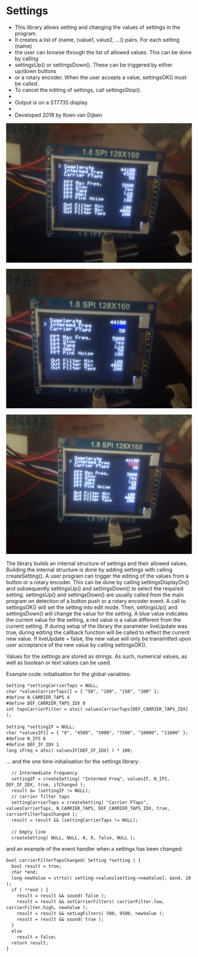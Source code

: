 # Settings

 * This library allows setting and changing the values of settings in the program.
 * It creates a list of (name, (value1, value2, ...)) pairs. For each setting (name)
 * the user can browse through the list of allowed values. This can be done by calling
 * settingsUp() or settingsDown(). These can be triggered by either up/down buttons
 * or a rotary encoder. When the user accepts a value, settingsOK() must be called.
 * To cancel the editing of settings, call settingsStop(). 
 * 
 * Output is on a ST7735 display.
 * 
 * Developed 2018 by Koen van Dijken


![alt text](https://github.com/kvdijken/Settings/blob/master/Foto%2009-08-18%2012%2051%2011.jpg)

![alt text](https://github.com/kvdijken/Settings/blob/master/Foto%2009-08-18%2012%2051%2020.jpg)

![alt text](https://github.com/kvdijken/Settings/blob/master/Foto%2009-08-18%2012%2051%2026.jpg)


The library builds an internal structure of settings and their allowed values. Building the internal structure is done by adding settings with calling createSetting(). A user program can trigger the editing of the values from a button or a rotary encoder. This can be done by calling settingsDisplayOn() and subsequently settingsUp() and settingsDown() to select the required setting. settingsUp() and settingsDown() are usually called from the main program on detection of a button push or a rotary encoder event. A call to settingsOK() will set the setting into edit mode. Then, settingsUp() and settingsDown() will change the value for the setting. A blue value indicates the current value for the setting, a red value is a value different from the current setting. If during setup of the library the parameter liveUpdate was true, during editing the callback function will be called to reflect the current new value. If liveUpdate = false, the new value will only be transmitted upon user acceptance of the new value by calling settingsOK().

Values for the settings are stored as strings. As such, numerical values, as well as boolean or text values can be used.

Example code:
initialisation for the global variables:

```
Setting *settingCarrierTaps = NULL;
char *valuesCarrierTaps[] = { "50", "100", "150", "200" };
#define N_CARRIER_TAPS 4
#define DEF_CARRIER_TAPS_IDX 0
int tapsCarrierFilter = atoi( valuesCarrierTaps[DEF_CARRIER_TAPS_IDX] );

Setting *settingIF = NULL;
char *valuesIF[] = { "0", "4500", "5000", "7500", "10000", "11000" };
#define N_IFS 6
#define DEF_IF_IDX 1
long iFreq = atoi( valuesIF[DEF_IF_IDX] ) * 100;

```

... and the one time initialisation for the settings library:

```
  // Intermediate frequency
  settingIF = createSetting( "Intermed Freq", valuesIF, N_IFS, DEF_IF_IDX, true, ifChanged );
  result &= (settingIF != NULL);
  // carrier filter taps
  settingCarrierTaps = createSetting( "Carrier FTaps", valuesCarrierTaps, N_CARRIER_TAPS, DEF_CARRIER_TAPS_IDX, true, carrierFilterTapsChanged );
  result = result && (settingCarrierTaps != NULL);

  // Empty line
  createSetting( NULL, NULL, 0, 0, false, NULL );
```

and an example of the event handler when a settings has been changed:

```
bool carrierFilterTapsChanged( Setting *setting ) {
  bool result = true;
  char *end;
  long newValue = strtol( setting->values[setting->newValue], &end, 10 );
  if ( !*end ) {
    result = result && sound( false );
    result = result && setCarrierFilters( carrierFilter.low, carrierFilter.high, newValue );
    result = result && setLagFilters( 500, 9500, newValue );
    result = result && sound( true );
  }
  else
    result = false;
  return result;
}
```
